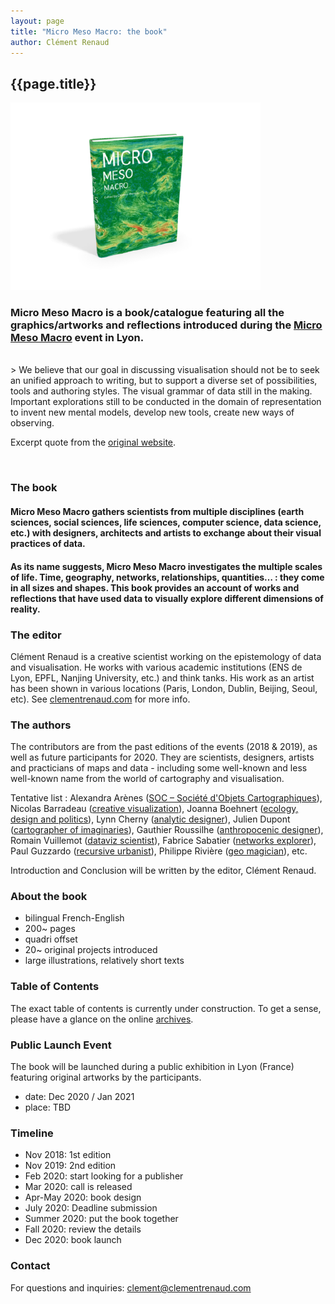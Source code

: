 ```yaml
---
layout: page
title: "Micro Meso Macro: the book"
author: Clément Renaud
---
```


## {{page.title}}

![](/uploads/book/book-rendered.png)

### Micro Meso Macro is a book/catalogue featuring all the graphics/artworks and reflections introduced during the [Micro Meso Macro](http://micromesomacro.com) event in Lyon.

<br>
> We believe that our goal in discussing visualisation should not be to seek an unified approach to writing, but to support a diverse set of possibilities, tools and authoring styles. The visual grammar of data still in the making. Important explorations still to be conducted in the domain of representation to invent new mental models, develop new tools, create new ways of observing.

Excerpt quote from the [original website](http://micromesomacro.com).

<br>

### The book

#### Micro Meso Macro gathers scientists from multiple disciplines (earth sciences, social sciences, life sciences, computer science, data science, etc.) with designers, architects and artists to exchange about their visual practices of data.

#### As its name suggests, Micro Meso Macro investigates the multiple scales of life. Time, geography, networks, relationships, quantities… : they come in all sizes and shapes. This book provides an account of works and reflections that have used data to visually explore different dimensions of reality.

### The editor

Clément Renaud is a creative scientist working on the epistemology of data and visualisation. He works with various academic institutions (ENS de Lyon, EPFL, Nanjing University, etc.) and think tanks. His work as an artist has been shown in various locations (Paris, London, Dublin, Beijing, Seoul, etc). See [clementrenaud.com](https://clementrenaud.com) for more info.

### The authors

The contributors are from the past editions of the events (2018 & 2019), as well as future participants for 2020. They are scientists, designers, artists and practicians of maps and data - including some well-known and less well-known name from the world of cartography and visualisation.

Tentative list : Alexandra Arènes ([SOC – Société d'Objets Cartographiques](http://s-o-c.fr/)), Nicolas Barradeau ([creative visualization](http://www.barradeau.com/)), Joanna Boehnert ([ecology, design and politics](https://ecolabsblog.com/)), Lynn Cherny ([analytic designer](http://ghostweather.com/)), Julien Dupont ([cartographer of imaginaries](https://www.instagram.com/kartokobri/)), Gauthier Roussilhe ([anthropocenic designer](http://gauthierroussilhe.com/en)), Romain Vuillemot ([dataviz scientist](https://romain.vuillemot.net/)), Fabrice Sabatier ([networks explorer](http://www.corp-lab.com/researchsabatier/)), Paul Guzzardo ([recursive urbanist](https://en.unesco.org/global-mil-week-2019-feature-conference/paul-guzzardo)), Philippe Rivière ([geo magician](https://visionscarto.net/)), etc.

Introduction and Conclusion will be written by the editor, Clément Renaud.

### About the book

- bilingual French-English
- 200~ pages
- quadri offset
- 20~ original projects introduced
- large illustrations, relatively short texts

### Table of Contents

The exact table of contents is currently under construction. To get a sense, please have a glance on the online [archives](https://micromesomacro.com/archive).

### Public Launch Event

The book will be launched during a public exhibition in Lyon (France) featuring original artworks by the participants.

- date: Dec 2020 / Jan 2021  
- place: TBD

### Timeline

- Nov 2018: 1st edition
- Nov 2019: 2nd edition
- Feb 2020: start looking for a publisher
- Mar 2020: call is released
- Apr-May 2020: book design
- July 2020: Deadline submission
- Summer 2020: put the book together
- Fall 2020: review the details
- Dec 2020: book launch

### Contact

For questions and inquiries: <clement@clementrenaud.com>
